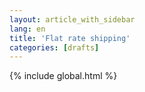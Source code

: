 ```yaml
---
layout: article_with_sidebar
lang: en
title: 'Flat rate shipping'
categories: [drafts]
---
```


{% include global.html %}

